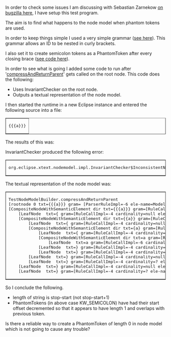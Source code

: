 <p>In order to check some issues I am discussing with Sebastian Zarnekow <a href="https://bugs.eclipse.org/bugs/show_bug.cgi?id=451838">on bugzilla here</a>, I have setup this test program.</p>
<p>The aim is to find what happens to the node model when phantom tokens are used.</p>
<p>In order to keep things simple I used a very simple grammar (<a href="https://github.com/martinbaker/xtextadd/blob/master/nodemodeltest/com.euclideanspace.phantom1/src/com/euclideanspace/phantom1/Test1.xtext">see here</a>). This grammar allows an ID to be nested in curly brackets.</p>
<p>I also  set it to create semicolon tokens as a PhantomToken after every closing brace (<a href="https://github.com/martinbaker/xtextadd/blob/master/nodemodeltest/com.euclideanspace.phantom1/src/com/euclideanspace/phantom1/Test1TokenSource.java">see code here</a>).</p>
<p>In order to see what is going I added some code  to run after '<a href="https://github.com/martinbaker/xtextadd/blob/master/nodemodeltest/com.euclideanspace.phantom1/src/com/euclideanspace/phantom1/Test1NodeModelBuilder.java">compressAndReturnParent</a>' gets called on the root node. This code does the following:</p>
<ul>
  <li>Uses InvariantChecker on the root node.</li>
  <li>Outputs a textual representation of the node model.  </li>
</ul>
<p>I then started the runtime in a new Eclipse instance and entered the following source into a file: </p>
<table border="1">
  <tr>
    <td><pre>{{{a}}}</pre></td>
  </tr>
</table>
<p>The results of this was:</p>
<p>InvariantChecker produced the following error:</p>
<table border="1">
  <tr>
    <td><pre>org.eclipse.xtext.nodemodel.impl.InvariantChecker$InconsistentNodeModelException: node with unexpected offset</pre></td>
  </tr>
</table>
<p>The textual representation of the node model was:</p>
<table border="1">
  <tr>
    <td><pre>TestNodeModelBuilder.compressAndReturnParent
[rootnode 0 txt={{{a}}} gram= [ParserRuleImpl=-6 ele-name=Model] lin=1 len=7 off=0:7 tot-off=0:7]
[CompositeNodeWithSemanticElement dir txt={{{a}}} gram=[RuleCallImpl=-6 cardinality=null ele-name=Recurse] lin=1 len=7 off=0:7 tot-off=0:7]
    [LeafNode  txt={ gram=[RuleCallImpl=-4 cardinality=null ele-name=KW_OCURLY] lin=1 len=1 off=0:1 tot-off=0:1]
    [CompositeNodeWithSemanticElement dir txt={{a}} gram=[RuleCallImpl=-6 cardinality=null ele-name=Recurse] lin=1 len=5 off=1:6 tot-off=1:6]
        [LeafNode  txt={ gram=[RuleCallImpl=-4 cardinality=null ele-name=KW_OCURLY] lin=1 len=1 off=1:2 tot-off=1:2]
        [CompositeNodeWithSemanticElement dir txt={a} gram=[RuleCallImpl=-6 cardinality=null ele-name=Recurse] lin=1 len=3 off=2:5 tot-off=2:5]
            [LeafNode  txt={ gram=[RuleCallImpl=-4 cardinality=null ele-name=KW_OCURLY] lin=1 len=1 off=2:3 tot-off=2:3]
            [CompositeNodeWithSemanticElement dir txt=a gram=[RuleCallImpl=-6 cardinality=null ele-name=Recurse] lin=1 len=1 off=3:4 tot-off=3:4]
                [LeafNode  txt=a gram=[RuleCallImpl=-6 cardinality=null ele-name=ID] lin=1 len=1 off=3:4 tot-off=3:4]
            [LeafNode  txt=} gram=[RuleCallImpl=-4 cardinality=null ele-name=KW_CCURLY] lin=1 len=1 off=4:5 tot-off=4:5]
            [LeafNode  txt=} gram=[RuleCallImpl=-4 cardinality=? ele-name=KW_SEMICOLON] lin=1 len=1 off=4:5 tot-off=4:5]
        [LeafNode  txt=} gram=[RuleCallImpl=-4 cardinality=null ele-name=KW_CCURLY] lin=1 len=1 off=5:6 tot-off=5:6]
        [LeafNode  txt=} gram=[RuleCallImpl=-4 cardinality=? ele-name=KW_SEMICOLON] lin=1 len=1 off=5:6 tot-off=5:6]
    [LeafNode  txt=} gram=[RuleCallImpl=-4 cardinality=null ele-name=KW_CCURLY] lin=1 len=1 off=6:7 tot-off=6:7]
    [LeafNode  txt=} gram=[RuleCallImpl=-4 cardinality=? ele-name=KW_SEMICOLON] lin=1 len=1 off=6:7 tot-off=6:7]</pre></td>
  </tr>
</table>
<p>So I conclude the following. </p>
<ul>
  <li>length of string is stop-start (not stop-start+1)</li>
  <li>PhantomTokens (in above case KW_SEMICOLON) have had their start offset decremented so that it appears to have length 1 and overlaps with previous token. </li>
</ul>
<p>Is there a reliable way to create a PhantomToken of length 0 in node model which is not going to cause any trouble? </p>
